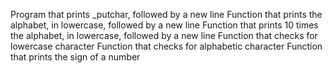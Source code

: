 Program that prints \_putchar, followed by a new line
Function that prints the alphabet, in lowercase, followed by a new line
Function that prints 10 times the alphabet, in lowercase, followed by a new line
Function that checks for lowercase character
Function that checks for alphabetic character
Function that prints the sign of a number
